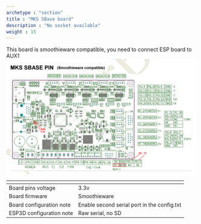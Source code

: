 ```yaml
---
archetype : "section"
title : "MKS SBase board"
description : "No socket available"
weight : 15
---
```

This board is smoothieware compatible, you need to connect ESP board to AUX1
![step1](mks-smoothie.png?width=300px)

| <!-- -->  | <!-- --> |
|-|-|
| Board pins voltage | 3.3v |
| Board firmware | Smoothieware | 
| Board configuration note | Enable second serial port in the config.txt |
| ESP3D configuration note | Raw serial, no SD |